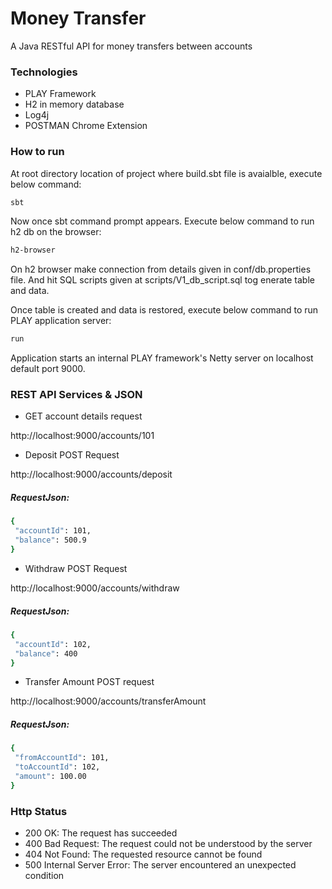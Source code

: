 # Money Transfer

A Java RESTful API for money transfers between accounts

### Technologies
- PLAY Framework
- H2 in memory database
- Log4j
- POSTMAN Chrome Extension

### How to run
At root directory location of project where build.sbt file is avaialble, execute below command:

```sh
sbt
```
Now once sbt command prompt appears. Execute below command to run h2 db on the browser:

```sh
h2-browser
```
On h2 browser make connection from details given in conf/db.properties file. And hit SQL scripts given at scripts/V1_db_script.sql tog enerate table and data.

Once table is created and data is restored, execute below command to run PLAY application server:

```sh
run
```

Application starts an internal PLAY framework's Netty server on localhost default port 9000.

### REST API Services & JSON

- GET account details request

http://localhost:9000/accounts/101

- Deposit POST Request

http://localhost:9000/accounts/deposit

##### RequestJson:
```sh
{
 "accountId": 101,
 "balance": 500.9
}
```

- Withdraw POST Request

http://localhost:9000/accounts/withdraw

##### RequestJson:
```sh
{
 "accountId": 102,
 "balance": 400
}
```

- Transfer Amount POST request

http://localhost:9000/accounts/transferAmount

##### RequestJson:
```sh
{
 "fromAccountId": 101,
 "toAccountId": 102,  
 "amount": 100.00
}
```

### Http Status
- 200 OK: The request has succeeded
- 400 Bad Request: The request could not be understood by the server 
- 404 Not Found: The requested resource cannot be found
- 500 Internal Server Error: The server encountered an unexpected condition 
